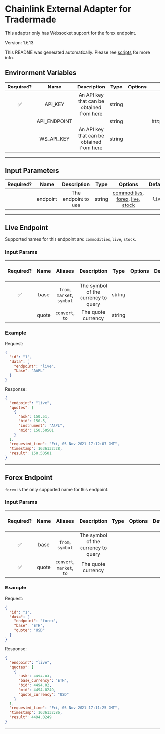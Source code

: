 # Chainlink External Adapter for Tradermade

This adapter only has Websocket support for the forex endpoint.

Version: 1.6.13

This README was generated automatically. Please see [scripts](../../scripts) for more info.

## Environment Variables

| Required? |     Name     |                                           Description                                           |  Type  | Options |                     Default                     |
| :-------: | :----------: | :---------------------------------------------------------------------------------------------: | :----: | :-----: | :---------------------------------------------: |
|    ✅     |   API_KEY    | An API key that can be obtained from [here](https://marketdata.tradermade.com/docs/restful-api) | string |         |                                                 |
|           | API_ENDPOINT |                                                                                                 | string |         | `https://marketdata.tradermade.com/api/v1/live` |
|           |  WS_API_KEY  | An API key that can be obtained from [here](https://marketdata.tradermade.com/docs/restful-api) | string |         |                                                 |

---

## Input Parameters

| Required? |   Name   |     Description     |  Type  |                                                 Options                                                  | Default |
| :-------: | :------: | :-----------------: | :----: | :------------------------------------------------------------------------------------------------------: | :-----: |
|           | endpoint | The endpoint to use | string | [commodities](#live-endpoint), [forex](#forex-endpoint), [live](#live-endpoint), [stock](#live-endpoint) | `live`  |

---

## Live Endpoint

Supported names for this endpoint are: `commodities`, `live`, `stock`.

### Input Params

| Required? | Name  |          Aliases           |             Description             |  Type  | Options | Default | Depends On | Not Valid With |
| :-------: | :---: | :------------------------: | :---------------------------------: | :----: | :-----: | :-----: | :--------: | :------------: |
|    ✅     | base  | `from`, `market`, `symbol` | The symbol of the currency to query | string |         |         |            |                |
|           | quote |      `convert`, `to`       |         The quote currency          | string |         |         |            |                |

### Example

Request:

```json
{
  "id": "1",
  "data": {
    "endpoint": "live",
    "base": "AAPL"
  }
}
```

Response:

```json
{
  "endpoint": "live",
  "quotes": [
    {
      "ask": 150.51,
      "bid": 150.5,
      "instrument": "AAPL",
      "mid": 150.50501
    }
  ],
  "requested_time": "Fri, 05 Nov 2021 17:12:07 GMT",
  "timestamp": 1636132328,
  "result": 150.50501
}
```

---

## Forex Endpoint

`forex` is the only supported name for this endpoint.

### Input Params

| Required? | Name  |          Aliases          |             Description             | Type | Options | Default | Depends On | Not Valid With |
| :-------: | :---: | :-----------------------: | :---------------------------------: | :--: | :-----: | :-----: | :--------: | :------------: |
|    ✅     | base  |     `from`, `symbol`      | The symbol of the currency to query |      |         |         |            |                |
|    ✅     | quote | `convert`, `market`, `to` |         The quote currency          |      |         |         |            |                |

### Example

Request:

```json
{
  "id": "1",
  "data": {
    "endpoint": "forex",
    "base": "ETH",
    "quote": "USD"
  }
}
```

Response:

```json
{
  "endpoint": "live",
  "quotes": [
    {
      "ask": 4494.03,
      "base_currency": "ETH",
      "bid": 4494.02,
      "mid": 4494.0249,
      "quote_currency": "USD"
    }
  ],
  "requested_time": "Fri, 05 Nov 2021 17:11:25 GMT",
  "timestamp": 1636132286,
  "result": 4494.0249
}
```

---
